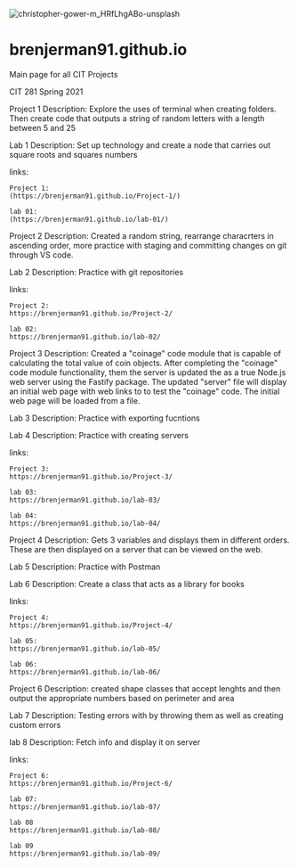 ![christopher-gower-m_HRfLhgABo-unsplash](https://user-images.githubusercontent.com/72880293/120870405-bb45ce80-c54d-11eb-897b-fcc8ee744f46.jpg)
# brenjerman91.github.io
Main page for all CIT Projects 



CIT 281 Spring 2021


Project 1
Description: Explore the uses of terminal when creating folders. Then create code that outputs a string of random letters with a length between 5 and 25

Lab 1
Description: Set up technology and create a node that carries out square roots and squares numbers


links:

    Project 1:
    (https://brenjerman91.github.io/Project-1/)

    lab 01:
    (https://brenjerman91.github.io/lab-01/)


Project 2
Description: Created a random string, rearrange characrters in ascending order, more practice with staging and committing changes on git through VS code.



Lab 2
Description: Practice with git repositories

links:

    Project 2: 
    https://brenjerman91.github.io/Project-2/
    
    lab 02: 
    https://brenjerman91.github.io/lab-02/


Project 3
Description: Created a "coinage" code module that is capable of calculating the total value of coin objects. After completing the "coinage" code module functionality, them the server is updated the as a true Node.js web server using the Fastify package. The updated "server" file will display an initial web page with web links to to test the "coinage" code. The initial web page will be loaded from a file.



Lab 3
Description: Practice with exporting fucntions 

Lab 4
Description: Practice with creating servers 

links:

    Project 3:
    https://brenjerman91.github.io/Project-3/
    
    lab 03:
    https://brenjerman91.github.io/lab-03/
    
    lab 04:
    https://brenjerman91.github.io/lab-04/

Project 4
Description: Gets 3 variables and displays them in different orders. These are then displayed on a server that can be viewed on the web. 

Lab 5
Description: Practice with Postman 

Lab 6
Description: Create a class that acts as a library for books 

links:

    Project 4:
    https://brenjerman91.github.io/Project-4/
    
    lab 05:
    https://brenjerman91.github.io/lab-05/
    
    lab 06:
    https://brenjerman91.github.io/lab-06/

Project 6
Description: created shape classes that accept lenghts and then output the appropriate numbers based on perimeter and area

Lab 7 
Description: Testing errors with by throwing them as well as creating custom errors

lab 8
Description: Fetch info and display it on server

links:

    Project 6:
    https://brenjerman91.github.io/Project-6/
    
    lab 07:
    https://brenjerman91.github.io/lab-07/
    
    lab 08
    https://brenjerman91.github.io/lab-08/
    
    lab 09
    https://brenjerman91.github.io/lab-09/
   


